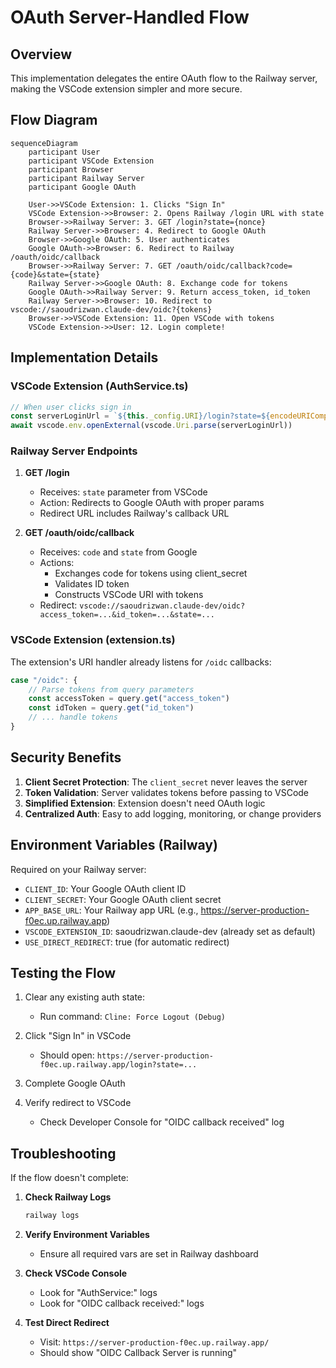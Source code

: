 # OAuth Server-Handled Flow

## Overview

This implementation delegates the entire OAuth flow to the Railway server, making the VSCode extension simpler and more secure.

## Flow Diagram

```mermaid
sequenceDiagram
    participant User
    participant VSCode Extension
    participant Browser
    participant Railway Server
    participant Google OAuth

    User->>VSCode Extension: 1. Clicks "Sign In"
    VSCode Extension->>Browser: 2. Opens Railway /login URL with state
    Browser->>Railway Server: 3. GET /login?state={nonce}
    Railway Server->>Browser: 4. Redirect to Google OAuth
    Browser->>Google OAuth: 5. User authenticates
    Google OAuth->>Browser: 6. Redirect to Railway /oauth/oidc/callback
    Browser->>Railway Server: 7. GET /oauth/oidc/callback?code={code}&state={state}
    Railway Server->>Google OAuth: 8. Exchange code for tokens
    Google OAuth->>Railway Server: 9. Return access_token, id_token
    Railway Server->>Browser: 10. Redirect to vscode://saoudrizwan.claude-dev/oidc?{tokens}
    Browser->>VSCode Extension: 11. Open VSCode with tokens
    VSCode Extension->>User: 12. Login complete!
```

## Implementation Details

### VSCode Extension (AuthService.ts)

```typescript
// When user clicks sign in
const serverLoginUrl = `${this._config.URI}/login?state=${encodeURIComponent(this._authNonce)}`
await vscode.env.openExternal(vscode.Uri.parse(serverLoginUrl))
```

### Railway Server Endpoints

1. **GET /login**
   - Receives: `state` parameter from VSCode
   - Action: Redirects to Google OAuth with proper params
   - Redirect URL includes Railway's callback URL

2. **GET /oauth/oidc/callback**
   - Receives: `code` and `state` from Google
   - Actions:
     - Exchanges code for tokens using client_secret
     - Validates ID token
     - Constructs VSCode URI with tokens
   - Redirect: `vscode://saoudrizwan.claude-dev/oidc?access_token=...&id_token=...&state=...`

### VSCode Extension (extension.ts)

The extension's URI handler already listens for `/oidc` callbacks:

```typescript
case "/oidc": {
    // Parse tokens from query parameters
    const accessToken = query.get("access_token")
    const idToken = query.get("id_token")
    // ... handle tokens
}
```

## Security Benefits

1. **Client Secret Protection**: The `client_secret` never leaves the server
2. **Token Validation**: Server validates tokens before passing to VSCode
3. **Simplified Extension**: Extension doesn't need OAuth logic
4. **Centralized Auth**: Easy to add logging, monitoring, or change providers

## Environment Variables (Railway)

Required on your Railway server:
- `CLIENT_ID`: Your Google OAuth client ID
- `CLIENT_SECRET`: Your Google OAuth client secret
- `APP_BASE_URL`: Your Railway app URL (e.g., https://server-production-f0ec.up.railway.app)
- `VSCODE_EXTENSION_ID`: saoudrizwan.claude-dev (already set as default)
- `USE_DIRECT_REDIRECT`: true (for automatic redirect)

## Testing the Flow

1. Clear any existing auth state:
   - Run command: `Cline: Force Logout (Debug)`

2. Click "Sign In" in VSCode
   - Should open: `https://server-production-f0ec.up.railway.app/login?state=...`

3. Complete Google OAuth

4. Verify redirect to VSCode
   - Check Developer Console for "OIDC callback received" log

## Troubleshooting

If the flow doesn't complete:

1. **Check Railway Logs**
   ```bash
   railway logs
   ```

2. **Verify Environment Variables**
   - Ensure all required vars are set in Railway dashboard

3. **Check VSCode Console**
   - Look for "AuthService:" logs
   - Look for "OIDC callback received:" logs

4. **Test Direct Redirect**
   - Visit: `https://server-production-f0ec.up.railway.app/`
   - Should show "OIDC Callback Server is running" 